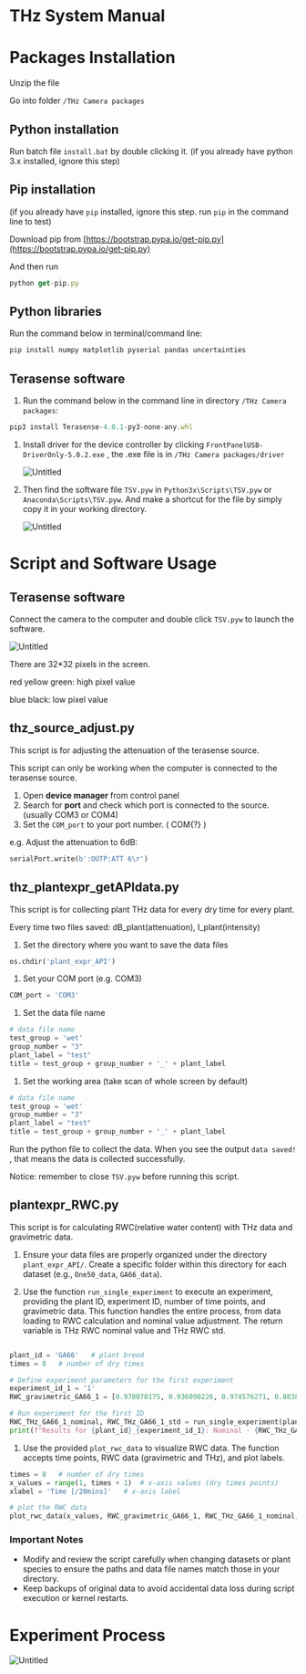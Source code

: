 # THz System Manual

# Packages Installation

Unzip the file

Go into folder `/THz Camera packages` 

## Python installation

Run batch file `install.bat` by double clicking it. (if you already have python 3.x installed, ignore this step)

## Pip installation

(if you already have `pip` installed, ignore this step. run `pip` in the command line to test)

Download pip from [https://bootstrap.pypa.io/get-pip.py](https://bootstrap.pypa.io/get-pip.py)

And then run

```jsx
python get-pip.py
```

## Python libraries

Run the command below in terminal/command line:

```python
pip install numpy matplotlib pyserial pandas uncertainties
```

## Terasense software

1. Run the command below in the command line in directory `/THz Camera packages`:

```jsx
pip3 install Terasense-4.0.1-py3-none-any.whl
```

1. Install driver for the device controller by clicking `FrontPanelUSB-DriverOnly-5.0.2.exe` , the .exe file is in `/THz Camera packages/driver`
    
    ![Untitled](THz%20System%20Manual%200d2fe8c169dc4ca4b82eec44b939f44e/Untitled.png)
    
2. Then find the software file `TSV.pyw` in `Python3x\Scripts\TSV.pyw` or `Anaconda\Scripts\TSV.pyw`. And make a shortcut for the file by simply copy it in your working directory.
    
    ![Untitled](THz%20System%20Manual%200d2fe8c169dc4ca4b82eec44b939f44e/Untitled%201.png)
    

# Script and Software Usage

## Terasense software

Connect the camera to the computer and double click `TSV.pyw` to launch the software.

![Untitled](THz%20System%20Manual%200d2fe8c169dc4ca4b82eec44b939f44e/Untitled%202.png)

There are 32*32 pixels in the screen. 

red yellow green: high pixel value

blue black: low pixel value

## thz_source_adjust.py

This script is for adjusting the attenuation of the terasense source.

This script can only be working when the computer is connected to the terasense source.

1. Open **device manager** from control panel
2. Search for **port** and check which port is connected to the source. (usually COM3 or COM4)
3. Set the `COM_port` to your port number. ( COM{?} )

e.g. Adjust the attenuation to 6dB:

```python
serialPort.write(b':OUTP:ATT 6\r') 
```

## thz_plantexpr_getAPIdata.py

This script is for collecting plant THz data for every dry time for every plant.

Every time two files saved: dB_plant(attenuation), I_plant(intensity)

1. Set the directory where you want to save the data files

```python
os.chdir('plant_expr_API')
```

1. Set your COM port (e.g. COM3)

```python
COM_port = 'COM3'
```

1. Set the data file name

```python
# data file name
test_group = 'wet'
group_number = "3"
plant_label = "test"
title = test_group + group_number + '_' + plant_label
```

1. Set the working area (take scan of whole screen by default)

```python
# data file name
test_group = 'wet'
group_number = "3"
plant_label = "test"
title = test_group + group_number + '_' + plant_label
```

Run the python file to collect the data. When you see the output `data saved!` , that means the data is collected successfully.

Notice: remember to close `TSV.pyw` before running this script.

## plantexpr_RWC.py

This script is for calculating RWC(relative water content) with THz data and gravimetric data.
1. Ensure your data files are properly organized under the directory `plant_expr_API/`. Create a specific folder within this directory for each dataset (e.g., `One50_data`, `GA66_data`).

1. Use the function `run_single_experiment` to execute an experiment, providing the plant ID, experiment ID, number of time points, and gravimetric data. This function handles the entire process, from data loading to RWC calculation and nominal value adjustment. The return variable is THz RWC nominal value and THz RWC std.

```python

plant_id = 'GA66'   # plant breed
times = 8   # number of dry times

# Define experiment parameters for the first experiment
experiment_id_1 = '1'
RWC_gravimetric_GA66_1 = [0.978070175, 0.936090226, 0.974576271, 0.883802817, 0.821917808, 0.746153846, 0, 0]

# Run experiment for the first ID
RWC_THz_GA66_1_nominal, RWC_THz_GA66_1_std = run_single_experiment(plant_id, experiment_id_1, times, RWC_gravimetric_GA66_1)
print(f"Results for {plant_id}_{experiment_id_1}: Nominal - {RWC_THz_GA66_1_nominal}, Std - {RWC_THz_GA66_1_std}")
```

1. Use the provided `plot_rwc_data` to visualize RWC data. The function accepts time points, RWC data (gravimetric and THz), and plot labels.

```python
times = 8   # number of dry times
x_values = range(1, times + 1)  # x-axis values (dry times points)
xlabel = 'Time [/20mins]'   # x-axis label

# plot the RWC data
plot_rwc_data(x_values, RWC_gravimetric_GA66_1, RWC_THz_GA66_1_nominal, RWC_THz_GA66_1_std, 'Plant GA66-1', xlabel)
```

### **Important Notes**

- Modify and review the script carefully when changing datasets or plant species to ensure the paths and data file names match those in your directory.
- Keep backups of original data to avoid accidental data loss during script execution or kernel restarts.

# Experiment Process

![Untitled](THz%20System%20Manual%200d2fe8c169dc4ca4b82eec44b939f44e/Untitled%203.png)